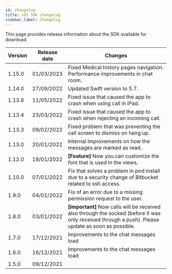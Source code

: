```yaml
---
id: changelog
title: iOS SDK changelog
sidebar_label: Changelog
---
```


This page provides release information about the SDK available for download.



| Version | Release date | Changes                                                                                                                                              |
|---------|--------------|------------------------------------------------------------------------------------------------------------------------------------------------------|
| 1.15.0  | 01/03/2023   | Fixed Medical history pages navigation. Performance improvements in chat room.                                                                       |
| 1.14.0  | 27/09/2022   | Updated Swift version to 5.7.                                                                                                                        |
| 1.13.6  | 11/05/2022   | Fixed issue that caused the app to crash when using call in iPad.                                                                                    |
| 1.13.4  | 23/03/2022   | Fixed issue that caused the app to crash when rejecting an incoming call.                                                                            |
| 1.13.3  | 09/02/2022   | Fixed problem that was preventing the call screen to dismiss on hang up.                                                                             |
| 1.13.0  | 20/01/2022   | Internal improvements on how the messages are marked as read.                                                                                        |
| 1.12.0  | 18/01/2022   | **\[Feature\]** Now you can customize the font that is used in the views.                                                                            |
| 1.10.0  | 07/01/2022   | Fix that solves a problem in pod install due to a security change of Bitbucket related to ssh access.                                                |
| 1.9.0   | 04/01/2022   | Fix of an error due to a missing permission request to the user.                                                                                     |
| 1.8.0   | 03/01/2022   | **\[Important\]** Now calls will be received also through the socked (before it was only received through a push). Please update as soon as possible. |
| 1.7.0   | 17/12/2021   | Improvements to the chat messages load                                                                                                               |
| 1.6.0   | 16/12/2021   | Improvements to the chat messages load                                                                                                               |
| 1.5.0   | 09/12/2021   |                                                                                                                                                      |
